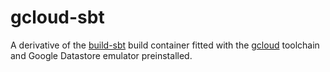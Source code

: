 # gcloud-sbt

A derivative of the [build-sbt](https://github.com/meetup/blt-java) build
container fitted with the [gcloud](https://cloud.google.com/sdk/gcloud/)
toolchain and Google Datastore emulator preinstalled.